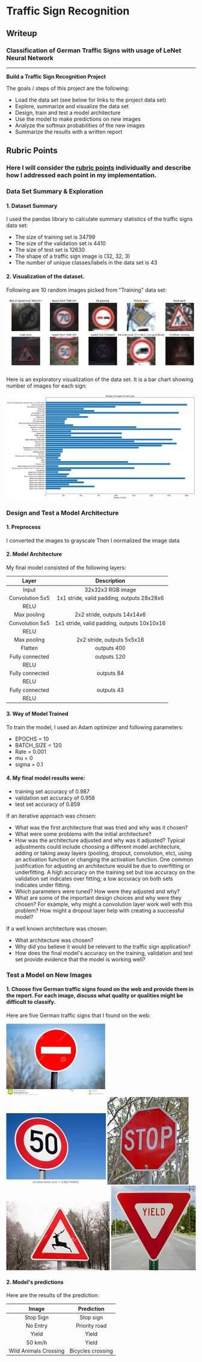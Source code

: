 # **Traffic Sign Recognition** 

## Writeup

### Classification of German Traffic Signs with usage of LeNet Neural Network

---

**Build a Traffic Sign Recognition Project**

The goals / steps of this project are the following:
* Load the data set (see below for links to the project data set)
* Explore, summarize and visualize the data set
* Design, train and test a model architecture
* Use the model to make predictions on new images
* Analyze the softmax probabilities of the new images
* Summarize the results with a written report


[//]: # (Image References)

[image1]: ./Data_Images/Image1.png "Visualization Data Random Images"
[image2]: ./Data_Images/Image2.png "Visualization Data Bar Chart"
[image3]: ./Data_Images/Image3.png "German Traffic Signs from Web"
[image4]: ./Web_Test_Images/No_Entry.jfif "No_Entry"
[image5]: ./Web_Test_Images/SpeedLimit_50.jfif "SpeedLimit_50"
[image6]: ./Web_Test_Images/Stop_Sign.jfif "Stop_Sign"
[image7]: ./Web_Test_Images/WildAnimalCrossing_Sign.jfif "WildAnimalCrossing_Sign"
[image8]: ./Web_Test_Images/Yield_Sign.jfif "Yield_Sign"

## Rubric Points
### Here I will consider the [rubric points](https://review.udacity.com/#!/rubrics/481/view) individually and describe how I addressed each point in my implementation.  

### Data Set Summary & Exploration

#### 1. Dataset Summary

I used the pandas library to calculate summary statistics of the traffic
signs data set:

* The size of training set is 34799
* The size of the validation set is 4410
* The size of test set is 12630
* The shape of a traffic sign image is (32, 32, 3)
* The number of unique classes/labels in the data set is 43

#### 2. Visualization of the dataset.

Following are 10 random images picked from "Training" data set:

![alt text][image1]

Here is an exploratory visualization of the data set. It is a bar chart showing number of images for each sign:

![alt text][image2]

### Design and Test a Model Architecture

#### 1. Preprocess

I converted the images to grayscale
Then I normalized the image data


#### 2. Model Architecture 

My final model consisted of the following layers:

| Layer         		|     Description	        					| 
|:---------------------:|:---------------------------------------------:| 
| Input         		| 32x32x3 RGB image   							| 
| Convolution 5x5     	| 1x1 stride, valid padding, outputs 28x28x6 	|
| RELU					|												|
| Max pooling	      	| 2x2 stride, outputs 14x14x6 					|
| Convolution 5x5	    | 1x1 stride, valid padding, outputs 10x10x16	|
| RELU					|												|
| Max pooling	      	| 2x2 stride, outputs 5x5x16 					|
| Flatten	        	| outputs 400 									|
| Fully connected		| outputs 120  									|
| RELU					|												|
| Fully connected		| outputs 84  									|
| RELU					|												|
| Fully connected		| outputs 43  									|
| RELU					|												|
 


#### 3. Way of Model Trained
To train the model, I used an Adam optimizer and following parameters:

* EPOCHS = 10
* BATCH_SIZE = 120
* Rate = 0.001
* mu = 0
* sigma = 0.1


#### 4. My final model results were:

* training set accuracy of 0.987
* validation set accuracy of 0.958
* test set accuracy of 0.859

If an iterative approach was chosen:
* What was the first architecture that was tried and why was it chosen?
* What were some problems with the initial architecture?
* How was the architecture adjusted and why was it adjusted? Typical adjustments could include choosing a different model architecture, adding or taking away layers (pooling, dropout, convolution, etc), using an activation function or changing the activation function. One common justification for adjusting an architecture would be due to overfitting or underfitting. A high accuracy on the training set but low accuracy on the validation set indicates over fitting; a low accuracy on both sets indicates under fitting.
* Which parameters were tuned? How were they adjusted and why?
* What are some of the important design choices and why were they chosen? For example, why might a convolution layer work well with this problem? How might a dropout layer help with creating a successful model?

If a well known architecture was chosen:
* What architecture was chosen?
* Why did you believe it would be relevant to the traffic sign application?
* How does the final model's accuracy on the training, validation and test set provide evidence that the model is working well?
 

### Test a Model on New Images

#### 1. Choose five German traffic signs found on the web and provide them in the report. For each image, discuss what quality or qualities might be difficult to classify.

Here are five German traffic signs that I found on the web:

![alt text][image4] ![alt text][image5]
![alt text][image6] ![alt text][image7]
![alt text][image8]

#### 2. Model's predictions 

Here are the results of the prediction:

| Image			        |     Prediction	        					| 
|:---------------------:|:---------------------------------------------:| 
| Stop Sign      		| Stop sign   									| 
| No Entry     			| Priority road									|
| Yield					| Yield											|
| 50 km/h	      		| Yield							 				|
| Wild Animals Crossing | Bicycles crossing								|


